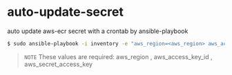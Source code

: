 # auto-update-secret
auto update aws-ecr secret with a crontab by ansible-playbook





```bash
$ sudo ansible-playbook -i inventory -e "aws_region=<aws_region> aws_access_key_id=<aws_access_key_id> aws_secret_access_key=<aws_secret_access_key>" aws-ecr-creds-os.yml
```
> ``NOTE`` These values are required:  aws_region , aws_access_key_id , aws_secret_access_key
